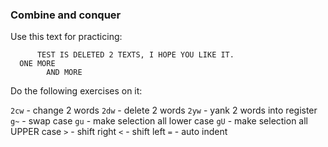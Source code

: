 ### Combine and conquer

Use this text for practicing:

```TEXT
      TEST IS DELETED 2 TEXTS, I HOPE YOU LIKE IT.
  ONE MORE
        AND MORE
```

Do the following exercises on it:

`2cw` - change 2 words
`2dw` - delete 2 words
`2yw` - yank 2 words into register
`g~`  - swap case
`gu`  - make selection all lower case
`gU`  - make selection all UPPER case
`>`   - shift right
`<`   - shift left
`=`   - auto indent
